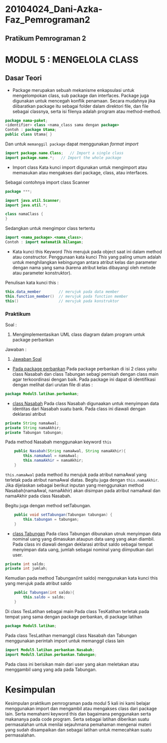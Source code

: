 # 20104024_Dani-Azka-Faz_Pemrograman2
## Pratikum Pemrograman 2
# MODUL 5 : MENGELOLA CLASS
## Dasar Teori
* Package
merupakan sebuah mekanisme enkapsulasi untuk mengelompokan class, sub package dan interfaces. Package juga digunakan untuk mencegah konflik penamaan. Secara mudahnya jika diibaratkan package itu sebagai folder dalam direktori file, dan file sebagai classnya, serta isi filenya adalah program atau method-method.
```Java
package nama-paket;
<identifier> class <nama_class sama dengan package>
Contoh : package Utama;
public class Utama{ }
```

Dan untuk ``` memanggil package ``` dapat menggunakan _format import_
```Java
import package.name.Class;   // Import a single class
import package.name.*;   // Import the whole package
```
* Import class
Kata kunci import digunakan untuk mengimport atau memasukan atau mengakses dari package, class, atau interfaces.

Sebagai contohnya import class Scanner
```Java
package ***;

import java.util.Scanner;
import java.util.*;

class namaClass {
}
```
Sedangkan untuk mengimpor class tertentu
```Java
import <nama_package>.<nama_class>;
Contoh : import matematik.bilangan;
```
* Kata kunci this
Keyword _This_ merujuk pada object saat ini dalam method atau constructor. Penggunaan kata kunci _This_ yang paling umum adalah untuk menghilangkan kebingungan antara atribut kelas dan parameter dengan nama yang sama (karena atribut kelas dibayangi oleh metode atau parameter konstruktor).

Penulisan kata kunci this :

```Java
this.data_member        // merujuk pada data member
this.function_member()  // merujuk pada function member
this()                  // merujuk pada konstruktor
```
### Praktikum
Soal :

1. Mengimplementasikan UML class diagram dalam program untuk package perbankan
 
 Jawaban :
1. [Jawaban Soal](https://github.com/DaniAFZ/20104024_Dani-Azka-Faz_Pemrograman2/tree/Modul5/src/com/Dani/PBO/Modul5/Latihan)
* [Pada package perbankan](https://github.com/DaniAFZ/20104024_Dani-Azka-Faz_Pemrograman2/tree/Modul5/src/com/Dani/PBO/Modul5/Latihan/Perbankan)
Pada package perbankan di isi 2 class yaitu class Nasabah dan class Tabungan sebagi pemisah dengan class main agar terkoordinasi dengan baik. Pada package ini dapat di identifikasi dengan melihat dari urutan file di atas :

```Java
package Modul5.latihan.perbankan;
````
* [class Nasabah](https://github.com/DaniAFZ/20104024_Dani-Azka-Faz_Pemrograman2/blob/Modul5/src/com/Dani/PBO/Modul5/Latihan/Perbankan/Nasabah.java)
Pada class Nasabah digunaakan untuk menyimpan data identitas dari Nasabah suatu bank. Pada class ini diawali dengan deklarasi atribut
```Java
private String namaAwal;
private String namaAkhir;
private Tabungan tabungan;
```
Pada method Nasabah menggunakan keyword ``` this ```
```Java
    public Nasabah(String namaAwal, String namaAkhir){
        this.namaAwal = namaAwal;
        this.namaAkhir = namaAkhir;
    }
```
``` this.namaAwal ``` pada method itu merujuk pada atribut namaAwal yang terletak pada atribut namaAwal diatas. Begitu juga dengan ``` this.namaAkhir ```. Jika dijelaskan sebagai berikut inputan yang menggunakan method Nasabah(namaAwal, namaAkhir) akan disimpan pada atribut namaAwal dan namaAkhir pada class Nasabah.

Begitu juga dengan method setTabungan.
```Java
    public void setTabungan(Tabungan tabungan) {
        this.tabungan = tabungan;
    }
```
* [class Tabungan](https://github.com/DaniAFZ/20104024_Dani-Azka-Faz_Pemrograman2/blob/Modul5/src/com/Dani/PBO/Modul5/Latihan/Perbankan/Tabungan.java) 
Pada class Tabungan dibunakan utnuk menyimpan data nominal uang yang dimasukan ataupun data uang yang akan diambil. Pada class ini diawali dengan deklarasi atribut saldo sebagai tempat menyimpan data uang, jumlah sebagai nominal yang diimputkan dari user.
```Java
private int saldo;
private int jumlah;
```
Kemudian pada method Tabungan(int saldo) menggunakan kata kunci this yang merujuk pada atribut saldo
```Java
    public Tabungan(int saldo){
        this.saldo = saldo;
    }
```
Di class TesLatihan sebagai main Pada class TesKatihan terletak pada tempat yang sama dengan package perbankan, di package latihan
```Java
package Modul5.latihan;
```
Pada class TesLatihan memanggil class Nasabah dan Tabungan menggunakan perintah
import untuk memanggil class lain
```Java
import Modul5.latihan.perbankan.Nasabah;
import Modul5.latihan.perbankan.Tabungan;
```
Pada class ini berisikan main dari user yang akan meletakan atau menggambil uang yang ada pada Tabungan.

# Kesimpulan
Kesimpulan praktikum pemrograman pada modul 5 kali ini kami belajar menggunakan import dan mengambil atau mengakses class dari package lain. Serta memahami keyword this dan bagaimana penggunakan serta makananya pada code program. Serta sebagai latihan diberikan suatu permasalahan untuk menilai sejauhmana pemahaman mengenai materi yang sudah disampaikan dan sebagai latihan untuk memecahkan suatu permasalahan.

